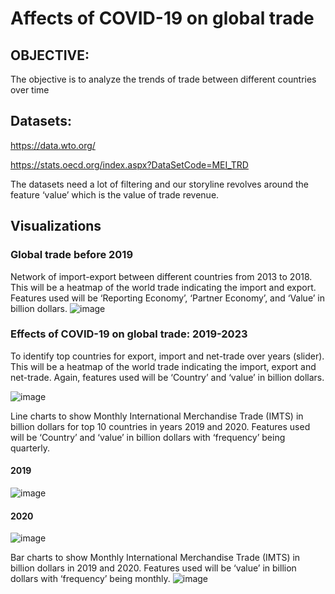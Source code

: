 # Affects of COVID-19 on global trade
## OBJECTIVE: 
The objective is to analyze the trends of trade between different countries over time
## Datasets: 
https://data.wto.org/

https://stats.oecd.org/index.aspx?DataSetCode=MEI_TRD

The datasets need a lot of filtering and our storyline revolves around the feature ‘value’ which is the value of trade revenue.

## Visualizations
### Global trade before 2019
Network of import-export between different countries from 2013 to 2018.
This will be a heatmap of the world trade indicating the import and export.
Features used will be ‘Reporting Economy’, ‘Partner Economy’, and ‘Value’ in billion dollars.
![image](https://github.com/pardeep0161/Pattern-analysis-on-Evolution-of-Trade/assets/8322174/51f903ef-6195-494c-922c-8bd26bb80efd)

### Effects of COVID-19 on global trade: 2019-2023
To identify top countries for export, import and net-trade over years (slider).
This will be a heatmap of the world trade indicating the import, export and net-trade.
Again, features used will be ‘Country’ and ‘value’ in billion dollars.

![image](https://github.com/pardeep0161/Pattern-analysis-on-Evolution-of-Trade/assets/8322174/c5aa5e42-cbfd-46f4-8fae-bdecb786cf05)

Line charts to show Monthly International Merchandise Trade (IMTS) in billion dollars for top 10 countries in years 2019 and 2020.
Features used will be ‘Country’ and ‘value’ in billion dollars with ‘frequency’ being quarterly.
#### 2019
![image](https://github.com/pardeep0161/Pattern-analysis-on-Evolution-of-Trade/assets/8322174/24643d93-e272-46e6-b5d8-8651935f9c66)
#### 2020
![image](https://github.com/pardeep0161/Pattern-analysis-on-Evolution-of-Trade/assets/8322174/64a7f755-a553-4839-9bf6-91ea51656adb)

Bar charts to show Monthly International Merchandise Trade (IMTS) in billion dollars in 2019 and 2020.
Features used will be ‘value’ in billion dollars with ‘frequency’ being monthly.
![image](https://github.com/pardeep0161/Pattern-analysis-on-Evolution-of-Trade/assets/8322174/9d08942a-4345-4b62-8c13-e4a105e8176a)

